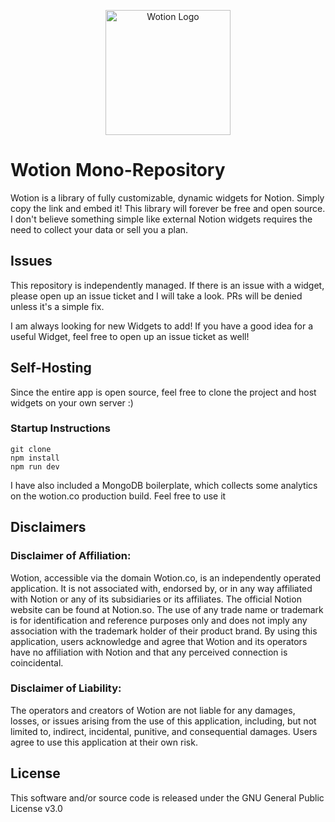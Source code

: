 <p align="center">
  <a href="https://wotion.co">
    <img src="https://raw.githubusercontent.com/pane2004/wotion/main/public/logo.png" alt="Wotion Logo" width="200" />
  </a>
</p>

# Wotion Mono-Repository

Wotion is a library of fully customizable, dynamic widgets for Notion. Simply copy the link and embed it!
This library will forever be free and open source. I don't believe something simple like external Notion widgets requires the need to collect your data or sell you a plan. 

## Issues

This repository is independently managed. If there is an issue with a widget, please open up an issue ticket and I will take a look. PRs will be denied unless it's a simple fix.

I am always looking for new Widgets to add! If you have a good idea for a useful Widget, feel free to open up an issue ticket as well!

## Self-Hosting

Since the entire app is open source, feel free to clone the project and host widgets on your own server :)

### Startup Instructions

    git clone
    npm install
    npm run dev

I have also included a MongoDB boilerplate, which collects some analytics on the wotion.co production build. Feel free to use it

## Disclaimers
### Disclaimer of Affiliation:

Wotion, accessible via the domain Wotion.co, is an independently operated application. It is not associated with, endorsed by, or in any way affiliated with Notion or any of its subsidiaries or its affiliates. The official Notion website can be found at Notion.so. The use of any trade name or trademark is for identification and reference purposes only and does not imply any association with the trademark holder of their product brand. By using this application, users acknowledge and agree that Wotion and its operators have no affiliation with Notion and that any perceived connection is coincidental.

### Disclaimer of Liability:
The operators and creators of Wotion are not liable for any damages, losses, or issues arising from the use of this application, including, but not limited to, indirect, incidental, punitive, and consequential damages. Users agree to use this application at their own risk.

## License
This software and/or source code is released under the GNU General Public License v3.0
